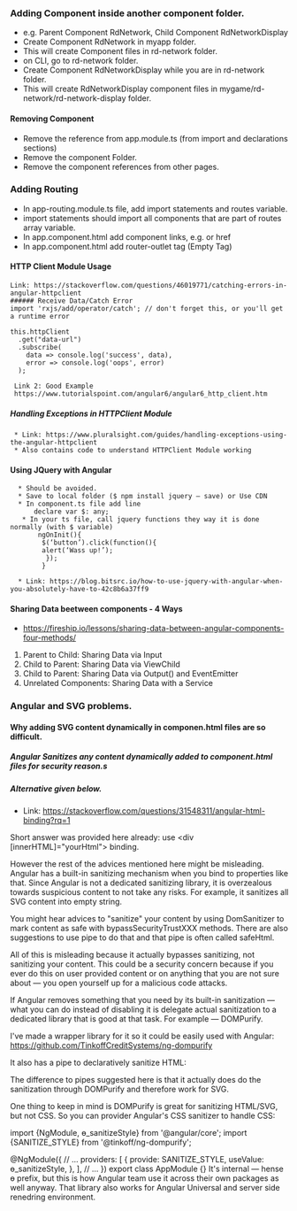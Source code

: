 
### Adding Component inside another component folder.
  * e.g. Parent Component RdNetwork, Child Component RdNetworkDisplay
  * Create Component RdNetwork in myapp folder.
  * This will create Component files in rd-network folder.
  * on CLI, go to rd-network folder.
  * Create Component RdNetworkDisplay while you are in rd-network folder.
  * This will create RdNetworkDisplay component files in mygame/rd-network/rd-network-display folder.

#### Removing Component

* Remove the reference from app.module.ts (from import and declarations sections)
* Remove the component Folder.
* Remove the component references from other pages.


### Adding Routing

 * In app-routing.module.ts file, add import statements and routes variable. 
 * import statements should import all components that are part of routes array variable.
 * In app.component.html add component links, e.g. <a> or href
 * In app.component.html add router-outlet tag (Empty Tag)
 
 
 #### HTTP Client Module Usage
    Link: https://stackoverflow.com/questions/46019771/catching-errors-in-angular-httpclient
    ###### Receive Data/Catch Error
    import 'rxjs/add/operator/catch'; // don't forget this, or you'll get a runtime error

    this.httpClient
      .get("data-url")
      .subscribe(
        data => console.log('success', data),
        error => console.log('oops', error)
      );
      
     Link 2: Good Example
     https://www.tutorialspoint.com/angular6/angular6_http_client.htm
      
##### Handling Exceptions in HTTPClient Module

     * Link: https://www.pluralsight.com/guides/handling-exceptions-using-the-angular-httpclient
     * Also contains code to understand HTTPClient Module working
      
     
 #### Using JQuery with Angular
      * Should be avoided.
      * Save to local folder ($ npm install jquery — save) or Use CDN
      * In component.ts file add line 
          declare var $: any;
       * In your ts file, call jquery functions they way it is done normally (with $ variable)
           ngOnInit(){
            $(‘button’).click(function(){
            alert(‘Wass up!’);
             });
            }
      
      * Link: https://blog.bitsrc.io/how-to-use-jquery-with-angular-when-you-absolutely-have-to-42c8b6a37ff9

#### Sharing Data beetween components - 4 Ways 
 * https://fireship.io/lessons/sharing-data-between-angular-components-four-methods/
 1. Parent to Child: Sharing Data via Input
 2. Child to Parent: Sharing Data via ViewChild
 3. Child to Parent: Sharing Data via Output() and EventEmitter
 4. Unrelated Components: Sharing Data with a Service
 

 ### Angular and SVG problems.
 #### Why adding SVG content dynamically in componen.html files are so difficult.
 ##### Angular Sanitizes any content dynamically added to component.html files for security reason.s
 ##### Alternative given below.
   * Link: https://stackoverflow.com/questions/31548311/angular-html-binding?rq=1
 
 Short answer was provided here already: use <div [innerHTML]="yourHtml"> binding.

However the rest of the advices mentioned here might be misleading. Angular has a built-in sanitizing mechanism when you bind to properties like that. Since Angular is not a dedicated sanitizing library, it is overzealous towards suspicious content to not take any risks. For example, it sanitizes all SVG content into empty string.

You might hear advices to "sanitize" your content by using DomSanitizer to mark content as safe with bypassSecurityTrustXXX methods. There are also suggestions to use pipe to do that and that pipe is often called safeHtml.

All of this is misleading because it actually bypasses sanitizing, not sanitizing your content. This could be a security concern because if you ever do this on user provided content or on anything that you are not sure about — you open yourself up for a malicious code attacks.

If Angular removes something that you need by its built-in sanitization — what you can do instead of disabling it is delegate actual sanitization to a dedicated library that is good at that task. For example — DOMPurify.

I've made a wrapper library for it so it could be easily used with Angular: https://github.com/TinkoffCreditSystems/ng-dompurify

It also has a pipe to declaratively sanitize HTML:

<div [innerHtml]="value | dompurify"></div>
The difference to pipes suggested here is that it actually does do the sanitization through DOMPurify and therefore work for SVG.

One thing to keep in mind is DOMPurify is great for sanitizing HTML/SVG, but not CSS. So you can provider Angular's CSS sanitizer to handle CSS:

import {NgModule, ɵ_sanitizeStyle} from '@angular/core';
import {SANITIZE_STYLE} from '@tinkoff/ng-dompurify';

@NgModule({
    // ...
    providers: [
        {
            provide: SANITIZE_STYLE,
            useValue: ɵ_sanitizeStyle,
        },
    ],
    // ...
})
export class AppModule {}
It's internal — hense ɵ prefix, but this is how Angular team use it across their own packages as well anyway. That library also works for Angular Universal and server side renedring environment.
